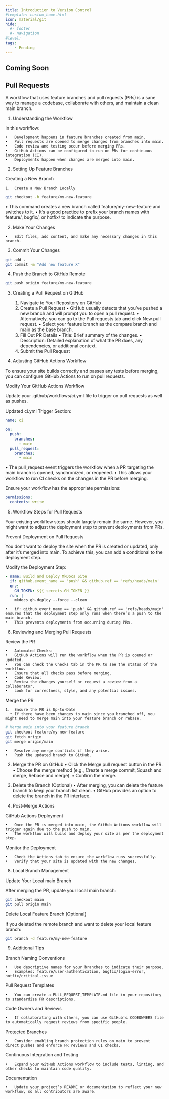 ```yaml
---
title: Introduction to Version Control
#template: custom_home.html 
icon: material/git
hide:
  #- footer
  #- navigation
#level:
tags:
    - Pending
---
```


## Coming Soon


## Pull Requests

A workflow that uses feature branches and pull requests (PRs) is a sane way to manage a codebase, collaborate with others, and maintain a clean main branch. 

1. Understanding the Workflow

In this workflow:

	•	Development happens in feature branches created from main.
	•	Pull requests are opened to merge changes from branches into main.
	•	Code review and testing occur before merging PRs.
	•	GitHub Actions can be configured to run on PRs for continuous integration (CI).
	•	Deployments happen when changes are merged into main.

2. Setting Up Feature Branches

Creating a New Branch

	1.	Create a New Branch Locally

  ```zsh
  git checkout -b feature/my-new-feature
  ```

  •	This command creates a new branch called feature/my-new-feature and switches to it.
	•	It’s a good practice to prefix your branch names with feature/, bugfix/, or hotfix/ to indicate the purpose.

  2.	Make Your Changes

	•	Edit files, add content, and make any necessary changes in this branch.

  3.	Commit Your Changes

  ```zsh
  git add .
  git commit -m "Add new feature X"
  ```

  4.	Push the Branch to GitHub Remote

  ```zsh
  git push origin feature/my-new-feature
  ```

3. Creating a Pull Request on GitHub

	1.	Navigate to Your Repository on GitHub
	2.	Create a Pull Request
	•	GitHub usually detects that you’ve pushed a new branch and will prompt you to open a pull request.
	•	Alternatively, you can go to the Pull requests tab and click New pull request.
	•	Select your feature branch as the compare branch and main as the base branch.
	3.	Fill Out PR Details
	•	Title: Brief summary of the changes.
	•	Description: Detailed explanation of what the PR does, any dependencies, or additional context.
	4.	Submit the Pull Request  

4. Adjusting GitHub Actions Workflow

To ensure your site builds correctly and passes any tests before merging, you can configure GitHub Actions to run on pull requests.

Modify Your GitHub Actions Workflow

Update your .github/workflows/ci.yml file to trigger on pull requests as well as pushes.

Updated ci.yml Trigger Section:

```yaml
name: ci

on:
  push:
    branches:
      - main
  pull_request:
    branches:
      - main
```

•	The pull_request event triggers the workflow when a PR targeting the main branch is opened, synchronized, or reopened.
•	This allows your workflow to run CI checks on the changes in the PR before merging.

Ensure your workflow has the appropriate permissions:

```yaml
permissions:
  contents: write
```

5. Workflow Steps for Pull Requests

Your existing workflow steps should largely remain the same. However, you might want to adjust the deployment step to prevent deployments from PRs.

Prevent Deployment on Pull Requests

You don’t want to deploy the site when the PR is created or updated, only after it’s merged into main. To achieve this, you can add a conditional to the deployment step.

Modify the Deployment Step:

```yaml
- name: Build and Deploy MkDocs Site
  if: github.event_name == 'push' && github.ref == 'refs/heads/main'
  env:
    GH_TOKEN: ${{ secrets.GH_TOKEN }}
  run: |
    mkdocs gh-deploy --force --clean
```
	•	if: github.event_name == 'push' && github.ref == 'refs/heads/main' ensures that the deployment step only runs when there’s a push to the main branch.
	•	This prevents deployments from occurring during PRs.

6. Reviewing and Merging Pull Requests

Review the PR

	•	Automated Checks:
    •	GitHub Actions will run the workflow when the PR is opened or updated.
    •	You can check the Checks tab in the PR to see the status of the workflow.
    •	Ensure that all checks pass before merging.
	•	Code Review:
    •	Review the changes yourself or request a review from a collaborator.
    •	Look for correctness, style, and any potential issues.

Merge the PR

	1.	Ensure the PR is Up-to-Date
	  •	If there have been changes to main since you branched off, you might need to merge main into your feature branch or rebase.  

  ```zsh
  # Merge main into your feature branch
  git checkout feature/my-new-feature
  git fetch origin
  git merge origin/main
  ```

	•	Resolve any merge conflicts if they arise.
	•	Push the updated branch to GitHub.

  2.	Merge the PR on GitHub
	  •	Click the Merge pull request button in the PR.
	  •	Choose the merge method (e.g., Create a merge commit, Squash and merge, Rebase and merge).
	  •	Confirm the merge.
  
  3.	Delete the Branch (Optional)
	  •	After merging, you can delete the feature branch to keep your branch list clean.
	  •	GitHub provides an option to delete the branch in the PR interface.  

7. Post-Merge Actions

GitHub Actions Deployment

	•	Once the PR is merged into main, the GitHub Actions workflow will trigger again due to the push to main.
	•	The workflow will build and deploy your site as per the deployment step.

Monitor the Deployment

	•	Check the Actions tab to ensure the workflow runs successfully.
	•	Verify that your site is updated with the new changes.

8. Local Branch Management

Update Your Local main Branch

After merging the PR, update your local main branch:

```zsh
git checkout main
git pull origin main
```

Delete Local Feature Branch (Optional)

If you deleted the remote branch and want to delete your local feature branch:

```zsh
git branch -d feature/my-new-feature
```

9. Additional Tips

Branch Naming Conventions

	•	Use descriptive names for your branches to indicate their purpose.
	•	Examples: feature/user-authentication, bugfix/login-error, hotfix/critical-issue

Pull Request Templates

	•	You can create a PULL_REQUEST_TEMPLATE.md file in your repository to standardize PR descriptions.

Code Owners and Reviews

	•	If collaborating with others, you can use GitHub’s CODEOWNERS file to automatically request reviews from specific people.

Protected Branches

	•	Consider enabling branch protection rules on main to prevent direct pushes and enforce PR reviews and CI checks.

Continuous Integration and Testing

	•	Expand your GitHub Actions workflow to include tests, linting, and other checks to maintain code quality.

Documentation

	•	Update your project’s README or documentation to reflect your new workflow, so all contributors are aware.



